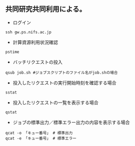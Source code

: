 ## 共同研究共同利用による。

- ログイン
```
ssh gw.ps.nifs.ac.jp
```
- 計算資源利用状況確認
```
pstime 
```

- バッチリクエストの投入
```
qsub job.sh #ジョブスクリプトのファイル名がjob.shの場合
```

- 投入したリクエストの実行開始時刻を確認する場合
```
sstat
```

- 投入したリクエストの一覧を表示する場合
```
qstat
```

- ジョブの標準出力／標準エラー出力の内容を表示する場合
```
qcat -o 「キュー番号」 # 標準出力
qcat -e 「キュー番号」 # 標準エラー
```
